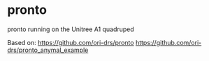 # pronto
pronto running on the Unitree A1 quadruped

Based on:
https://github.com/ori-drs/pronto
https://github.com/ori-drs/pronto_anymal_example
